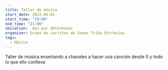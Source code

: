 ```yaml
---
title: Taller de música
start_date: 2021-06-01
start_time: "19:00"
end_time: "21:00"
ubication:  Aún por determinar
organizer: Grupo de carritos de Somos Tribu Entrevías
tags:
  - Música
---
```

Taller de música enseñando a chavales a hacer una canción desde 0 y todo lo que ello conlleva
